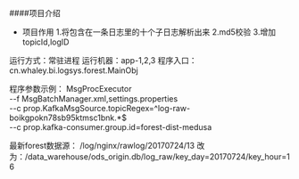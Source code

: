 ####项目介绍
* 项目作用
1.将包含在一条日志里的十个子日志解析出来
2.md5校验
3.增加topicId,logID


运行方式：常驻进程
运行机器：app-1,2,3
程序入口：
cn.whaley.bi.logsys.forest.MainObj

程序参数示例：
MsgProcExecutor \
--f MsgBatchManager.xml,settings.properties \
--c prop.KafkaMsgSource.topicRegex=^log-raw-boikgpokn78sb95ktmsc1bnk.*$ \
--c prop.kafka-consumer.group.id=forest-dist-medusa



最新forest数据源：
/log/nginx/rawlog/20170724/13 改为：/data_warehouse/ods_origin.db/log_raw/key_day=20170724/key_hour=16